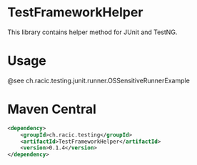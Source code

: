 TestFrameworkHelper
===================

This library contains helper method for JUnit and TestNG.

Usage
=====
@see ch.racic.testing.junit.runner.OSSensitiveRunnerExample

Maven Central
=============
```xml
<dependency>
    <groupId>ch.racic.testing</groupId>
    <artifactId>TestFrameworkHelper</artifactId>
    <version>0.1.4</version>
</dependency>
```

